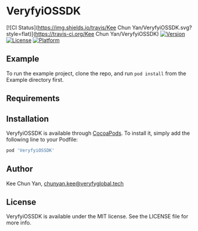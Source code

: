 # VeryfyiOSSDK

[![CI Status](https://img.shields.io/travis/Kee Chun Yan/VeryfyiOSSDK.svg?style=flat)](https://travis-ci.org/Kee Chun Yan/VeryfyiOSSDK)
[![Version](https://img.shields.io/cocoapods/v/VeryfyiOSSDK.svg?style=flat)](https://cocoapods.org/pods/VeryfyiOSSDK)
[![License](https://img.shields.io/cocoapods/l/VeryfyiOSSDK.svg?style=flat)](https://cocoapods.org/pods/VeryfyiOSSDK)
[![Platform](https://img.shields.io/cocoapods/p/VeryfyiOSSDK.svg?style=flat)](https://cocoapods.org/pods/VeryfyiOSSDK)

## Example

To run the example project, clone the repo, and run `pod install` from the Example directory first.

## Requirements

## Installation

VeryfyiOSSDK is available through [CocoaPods](https://cocoapods.org). To install
it, simply add the following line to your Podfile:

```ruby
pod 'VeryfyiOSSDK'
```

## Author

Kee Chun Yan, chunyan.kee@veryfyglobal.tech

## License

VeryfyiOSSDK is available under the MIT license. See the LICENSE file for more info.

